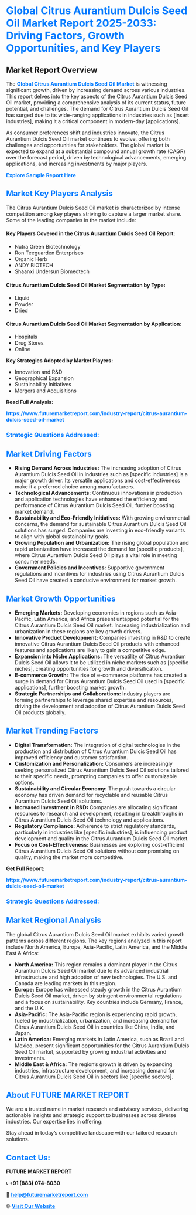 <h1 style="color: #007BFF;">Global Citrus Aurantium Dulcis Seed Oil Market Report 2025-2033: Driving Factors, Growth Opportunities, and Key Players</h1>

<section id="overview">
<h2>Market Report Overview</h2>
<p>The <a href="https://www.futuremarketreport.com/industry-report/citrus-aurantium-dulcis-seed-oil-market" style="color: #007BFF; text-decoration: none;"><strong>Global Citrus Aurantium Dulcis Seed Oil Market</strong></a> is witnessing significant growth, driven by increasing demand across various industries. This report delves into the key aspects of the Citrus Aurantium Dulcis Seed Oil market, providing a comprehensive analysis of its current status, future potential, and challenges. The demand for Citrus Aurantium Dulcis Seed Oil has surged due to its wide-ranging applications in industries such as [insert industries], making it a critical component in modern-day [applications].</p>
<p>As consumer preferences shift and industries innovate, the Citrus Aurantium Dulcis Seed Oil market continues to evolve, offering both challenges and opportunities for stakeholders. The global market is expected to expand at a substantial compound annual growth rate (CAGR) over the forecast period, driven by technological advancements, emerging applications, and increasing investments by major players.</p>
</section>

<section id="overview">
<p><a href="https://www.futuremarketreport.com/request-sample/reportId=34193" style="color: #007BFF; text-decoration: none;"><strong>Explore Sample Report Here</strong></a></p>
</section>

<section id="key-players">
<h2 style="color: #007BFF;">Market Key Players Analysis</h2>
<p>The Citrus Aurantium Dulcis Seed Oil market is characterized by intense competition among key players striving to capture a larger market share. Some of the leading companies in the market include:</p>
<h4>Key Players Covered in the Citrus Aurantium Dulcis Seed Oil Report:</h4>
<ul><li>Nutra Green Biotechnology</li><li>Ron Teeguarden Enterprises</li><li>Organic Herb</li><li>ANDY BIOTECH</li><li>Shaanxi Undersun Biomedtech</li></ul>
<h4>Citrus Aurantium Dulcis Seed Oil Market Segmentation by Type:</h4>
<ul><li>Liquid</li><li>Powder</li><li>Dried</li></ul>

<h4>Citrus Aurantium Dulcis Seed Oil Market Segmentation by Application:</h4>
<ul><li>Hospitals</li><li>Drug Stores</li><li>Online</li></ul>
<p><strong>Key Strategies Adopted by Market Players:</strong></p>
<ul>
<li>Innovation and R&D</li>
<li>Geographical Expansion</li>
<li>Sustainability Initiatives</li>
<li>Mergers and Acquisitions</li>
</ul>
</section>

<section>
<p><strong>Read Full Analysis: </strong></p><a href="https://www.futuremarketreport.com/industry-report/citrus-aurantium-dulcis-seed-oil-market" style="color: #007BFF; text-decoration: none;"><strong>https://www.futuremarketreport.com/industry-report/citrus-aurantium-dulcis-seed-oil-market</strong></a>
<h3 style="color: #007BFF;">Strategic Questions Addressed:</h3>
</section>

<section id="driving-factors">
<h2 style="color: #007BFF;">Market Driving Factors</h2>
<ul>
<li><strong>Rising Demand Across Industries:</strong> The increasing adoption of Citrus Aurantium Dulcis Seed Oil in industries such as [specific industries] is a major growth driver. Its versatile applications and cost-effectiveness make it a preferred choice among manufacturers.</li>
<li><strong>Technological Advancements:</strong> Continuous innovations in production and application technologies have enhanced the efficiency and performance of Citrus Aurantium Dulcis Seed Oil, further boosting market demand.</li>
<li><strong>Sustainability and Eco-Friendly Initiatives:</strong> With growing environmental concerns, the demand for sustainable Citrus Aurantium Dulcis Seed Oil solutions has surged. Companies are investing in eco-friendly variants to align with global sustainability goals.</li>
<li><strong>Growing Population and Urbanization:</strong> The rising global population and rapid urbanization have increased the demand for [specific products], where Citrus Aurantium Dulcis Seed Oil plays a vital role in meeting consumer needs.</li>
<li><strong>Government Policies and Incentives:</strong> Supportive government regulations and incentives for industries using Citrus Aurantium Dulcis Seed Oil have created a conducive environment for market growth.</li>
</ul>
</section>

<section id="growth-opportunities">
<h2 style="color: #007BFF;">Market Growth Opportunities</h2>
<ul>
<li><strong>Emerging Markets:</strong> Developing economies in regions such as Asia-Pacific, Latin America, and Africa present untapped potential for the Citrus Aurantium Dulcis Seed Oil market. Increasing industrialization and urbanization in these regions are key growth drivers.</li>
<li><strong>Innovative Product Development:</strong> Companies investing in R&D to create innovative Citrus Aurantium Dulcis Seed Oil products with enhanced features and applications are likely to gain a competitive edge.</li>
<li><strong>Expansion into Niche Applications:</strong> The versatility of Citrus Aurantium Dulcis Seed Oil allows it to be utilized in niche markets such as [specific niches], creating opportunities for growth and diversification.</li>
<li><strong>E-commerce Growth:</strong> The rise of e-commerce platforms has created a surge in demand for Citrus Aurantium Dulcis Seed Oil used in [specific applications], further boosting market growth.</li>
<li><strong>Strategic Partnerships and Collaborations:</strong> Industry players are forming partnerships to leverage shared expertise and resources, driving the development and adoption of Citrus Aurantium Dulcis Seed Oil products globally.</li>
</ul>
</section>

<section id="trending-factors">
<h2 style="color: #007BFF;">Market Trending Factors</h2>
<ul>
<li><strong>Digital Transformation:</strong> The integration of digital technologies in the production and distribution of Citrus Aurantium Dulcis Seed Oil has improved efficiency and customer satisfaction.</li>
<li><strong>Customization and Personalization:</strong> Consumers are increasingly seeking personalized Citrus Aurantium Dulcis Seed Oil solutions tailored to their specific needs, prompting companies to offer customizable options.</li>
<li><strong>Sustainability and Circular Economy:</strong> The push towards a circular economy has driven demand for recyclable and reusable Citrus Aurantium Dulcis Seed Oil solutions.</li>
<li><strong>Increased Investment in R&D:</strong> Companies are allocating significant resources to research and development, resulting in breakthroughs in Citrus Aurantium Dulcis Seed Oil technology and applications.</li>
<li><strong>Regulatory Compliance:</strong> Adherence to strict regulatory standards, particularly in industries like [specific industries], is influencing product development and quality in the Citrus Aurantium Dulcis Seed Oil market.</li>
<li><strong>Focus on Cost-Effectiveness:</strong> Businesses are exploring cost-efficient Citrus Aurantium Dulcis Seed Oil solutions without compromising on quality, making the market more competitive.</li>
</ul>
</section>

<section>
<p><strong>Get Full Report: </strong></p><a href="https://www.futuremarketreport.com/industry-report/citrus-aurantium-dulcis-seed-oil-market" style="color: #007BFF; text-decoration: none;"><strong>https://www.futuremarketreport.com/industry-report/citrus-aurantium-dulcis-seed-oil-market</strong></a>
<h3 style="color: #007BFF;">Strategic Questions Addressed:</h3>
</section>


<section id="regional-analysis">
<h2 style="color: #007BFF;">Market Regional Analysis</h2>
<p>The global Citrus Aurantium Dulcis Seed Oil market exhibits varied growth patterns across different regions. The key regions analyzed in this report include North America, Europe, Asia-Pacific, Latin America, and the Middle East & Africa:</p>
<ul>
<li><strong>North America:</strong> This region remains a dominant player in the Citrus Aurantium Dulcis Seed Oil market due to its advanced industrial infrastructure and high adoption of new technologies. The U.S. and Canada are leading markets in this region.</li>
<li><strong>Europe:</strong> Europe has witnessed steady growth in the Citrus Aurantium Dulcis Seed Oil market, driven by stringent environmental regulations and a focus on sustainability. Key countries include Germany, France, and the U.K.</li>
<li><strong>Asia-Pacific:</strong> The Asia-Pacific region is experiencing rapid growth, fueled by industrialization, urbanization, and increasing demand for Citrus Aurantium Dulcis Seed Oil in countries like China, India, and Japan.</li>
<li><strong>Latin America:</strong> Emerging markets in Latin America, such as Brazil and Mexico, present significant opportunities for the Citrus Aurantium Dulcis Seed Oil market, supported by growing industrial activities and investments.</li>
<li><strong>Middle East & Africa:</strong> The region’s growth is driven by expanding industries, infrastructure development, and increasing demand for Citrus Aurantium Dulcis Seed Oil in sectors like [specific sectors].</li>
</ul>
</section>

<footer>
<h2 style="color: #007BFF;">About FUTURE MARKET REPORT</h2>
<p>We are a trusted name in market research and advisory services, delivering actionable insights and strategic support to businesses across diverse industries. Our expertise lies in offering:</p>

<p>Stay ahead in today’s competitive landscape with our tailored research solutions.</p>

<h2 style="color: #007BFF;">Contact Us:</h2>
<p><strong>FUTURE MARKET REPORT</strong></p>
<p>📞 <strong>+91 (883) 074-8030</strong></p>
<p>📧 <strong><a href="mailto:help@futuremarketreport.com" style="color: #007BFF;">help@futuremarketreport.com</a></strong></p>
<p>🌐 <strong><a href="https://www.futuremarketreport.com/" style="color: #007BFF;">Visit Our Website</a></strong></p>
</footer>